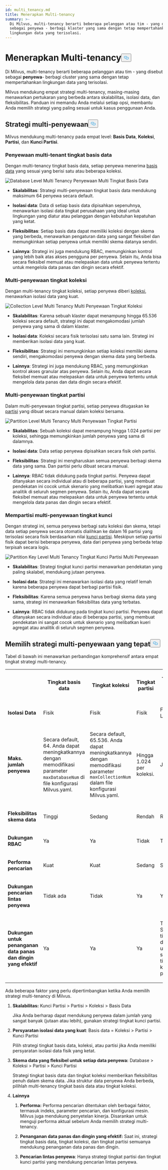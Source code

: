 ```yaml
---
id: multi_tenancy.md
title: Menerapkan Multi-tenancy
summary: >-
  Di Milvus, multi-tenancy berarti beberapa pelanggan atau tim - yang disebut
  sebagai penyewa - berbagi klaster yang sama dengan tetap mempertahankan
  lingkungan data yang terisolasi.
---
```


<h1 id="Implement-Multi-tenancy" class="common-anchor-header">Menerapkan Multi-tenancy<button data-href="#Implement-Multi-tenancy" class="anchor-icon" translate="no">
      <svg translate="no"
        aria-hidden="true"
        focusable="false"
        height="20"
        version="1.1"
        viewBox="0 0 16 16"
        width="16"
      >
        <path
          fill="#0092E4"
          fill-rule="evenodd"
          d="M4 9h1v1H4c-1.5 0-3-1.69-3-3.5S2.55 3 4 3h4c1.45 0 3 1.69 3 3.5 0 1.41-.91 2.72-2 3.25V8.59c.58-.45 1-1.27 1-2.09C10 5.22 8.98 4 8 4H4c-.98 0-2 1.22-2 2.5S3 9 4 9zm9-3h-1v1h1c1 0 2 1.22 2 2.5S13.98 12 13 12H9c-.98 0-2-1.22-2-2.5 0-.83.42-1.64 1-2.09V6.25c-1.09.53-2 1.84-2 3.25C6 11.31 7.55 13 9 13h4c1.45 0 3-1.69 3-3.5S14.5 6 13 6z"
        ></path>
      </svg>
    </button></h1><p>Di Milvus, multi-tenancy berarti beberapa pelanggan atau tim - yang disebut sebagai <strong>penyewa</strong>- berbagi cluster yang sama dengan tetap mempertahankan lingkungan data yang terisolasi.</p>
<p>Milvus mendukung empat strategi multi-tenancy, masing-masing menawarkan pertukaran yang berbeda antara skalabilitas, isolasi data, dan fleksibilitas. Panduan ini memandu Anda melalui setiap opsi, membantu Anda memilih strategi yang paling sesuai untuk kasus penggunaan Anda.</p>
<h2 id="Multi-tenancy-strategies" class="common-anchor-header">Strategi multi-penyewaan<button data-href="#Multi-tenancy-strategies" class="anchor-icon" translate="no">
      <svg translate="no"
        aria-hidden="true"
        focusable="false"
        height="20"
        version="1.1"
        viewBox="0 0 16 16"
        width="16"
      >
        <path
          fill="#0092E4"
          fill-rule="evenodd"
          d="M4 9h1v1H4c-1.5 0-3-1.69-3-3.5S2.55 3 4 3h4c1.45 0 3 1.69 3 3.5 0 1.41-.91 2.72-2 3.25V8.59c.58-.45 1-1.27 1-2.09C10 5.22 8.98 4 8 4H4c-.98 0-2 1.22-2 2.5S3 9 4 9zm9-3h-1v1h1c1 0 2 1.22 2 2.5S13.98 12 13 12H9c-.98 0-2-1.22-2-2.5 0-.83.42-1.64 1-2.09V6.25c-1.09.53-2 1.84-2 3.25C6 11.31 7.55 13 9 13h4c1.45 0 3-1.69 3-3.5S14.5 6 13 6z"
        ></path>
      </svg>
    </button></h2><p>Milvus mendukung multi-tenancy pada empat level: <strong>Basis Data</strong>, <strong>Koleksi</strong>, <strong>Partisi</strong>, dan <strong>Kunci Partisi</strong>.</p>
<h3 id="Database-level-multi-tenancy" class="common-anchor-header">Penyewaan multi-tenant tingkat basis data</h3><p>Dengan multi-tenancy tingkat basis data, setiap penyewa menerima <a href="/docs/id/v2.5.x/manage_databases.md">basis data</a> yang sesuai yang berisi satu atau beberapa koleksi.</p>
<p>
  
   <span class="img-wrapper"> <img translate="no" src="/docs/v2.5.x/assets/database-level-multi-tenancy.png" alt="Database Level Multi Tenancy" class="doc-image" id="database-level-multi-tenancy" />
   </span> <span class="img-wrapper"> <span>Penyewaan Multi Tingkat Basis Data</span> </span></p>
<ul>
<li><p><strong>Skalabilitas</strong>: Strategi multi-penyewaan tingkat basis data mendukung maksimum 64 penyewa secara default.</p></li>
<li><p><strong>Isolasi data</strong>: Data di setiap basis data dipisahkan sepenuhnya, menawarkan isolasi data tingkat perusahaan yang ideal untuk lingkungan yang diatur atau pelanggan dengan kebutuhan kepatuhan yang ketat.</p></li>
<li><p><strong>Fleksibilitas</strong>: Setiap basis data dapat memiliki koleksi dengan skema yang berbeda, menawarkan pengaturan data yang sangat fleksibel dan memungkinkan setiap penyewa untuk memiliki skema datanya sendiri.</p></li>
<li><p><strong>Lainnya</strong>: Strategi ini juga mendukung RBAC, memungkinkan kontrol yang lebih baik atas akses pengguna per penyewa. Selain itu, Anda bisa secara fleksibel memuat atau melepaskan data untuk penyewa tertentu untuk mengelola data panas dan dingin secara efektif.</p></li>
</ul>
<h3 id="Collection-level-multi-tenancy" class="common-anchor-header">Multi-penyewaan tingkat koleksi</h3><p>Dengan multi-tenancy tingkat koleksi, setiap penyewa diberi <a href="/docs/id/v2.5.x/manage-collections.md">koleksi</a>, menawarkan isolasi data yang kuat.</p>
<p>
  
   <span class="img-wrapper"> <img translate="no" src="/docs/v2.5.x/assets/collection-level-multi-tenancy.png" alt="Collection Level Multi Tenancy" class="doc-image" id="collection-level-multi-tenancy" />
   </span> <span class="img-wrapper"> <span>Multi Penyewaan Tingkat Koleksi</span> </span></p>
<ul>
<li><p><strong>Skalabilitas</strong>: Karena sebuah klaster dapat menampung hingga 65.536 koleksi secara default, strategi ini dapat mengakomodasi jumlah penyewa yang sama di dalam klaster.</p></li>
<li><p><strong>Isolasi data</strong>: Koleksi secara fisik terisolasi satu sama lain. Strategi ini memberikan isolasi data yang kuat.</p></li>
<li><p><strong>Fleksibilitas</strong>: Strategi ini memungkinkan setiap koleksi memiliki skema sendiri, mengakomodasi penyewa dengan skema data yang berbeda.</p></li>
<li><p><strong>Lainnya</strong>: Strategi ini juga mendukung RBAC, yang memungkinkan kontrol akses granular atas penyewa. Selain itu, Anda dapat secara fleksibel memuat atau melepaskan data untuk penyewa tertentu untuk mengelola data panas dan data dingin secara efektif.</p></li>
</ul>
<h3 id="Partition-level-multi-tenancy" class="common-anchor-header">Multi-penyewaan tingkat partisi</h3><p>Dalam multi-penyewaan tingkat partisi, setiap penyewa ditugaskan ke <a href="/docs/id/v2.5.x/manage-partitions.md">partisi</a> yang dibuat secara manual dalam koleksi bersama.</p>
<p>
  
   <span class="img-wrapper"> <img translate="no" src="/docs/v2.5.x/assets/partition-level-multi-tenancy.png" alt="Partition Level Multi Tenancy" class="doc-image" id="partition-level-multi-tenancy" />
   </span> <span class="img-wrapper"> <span>Multi Penyewaan Tingkat Partisi</span> </span></p>
<ul>
<li><p><strong>Skalabilitas</strong>: Sebuah koleksi dapat menampung hingga 1.024 partisi per koleksi, sehingga memungkinkan jumlah penyewa yang sama di dalamnya.</p></li>
<li><p><strong>Isolasi data</strong>: Data setiap penyewa dipisahkan secara fisik oleh partisi.</p></li>
<li><p><strong>Fleksibilitas</strong>: Strategi ini mengharuskan semua penyewa berbagi skema data yang sama. Dan partisi perlu dibuat secara manual.</p></li>
<li><p><strong>Lainnya</strong>: RBAC tidak didukung pada tingkat partisi. Penyewa dapat ditanyakan secara individual atau di beberapa partisi, yang membuat pendekatan ini cocok untuk skenario yang melibatkan kueri agregat atau analitik di seluruh segmen penyewa. Selain itu, Anda dapat secara fleksibel memuat atau melepaskan data untuk penyewa tertentu untuk mengelola data panas dan dingin secara efektif.</p></li>
</ul>
<h3 id="Partition-key-level-multi-tenancy" class="common-anchor-header">Mempartisi multi-penyewaan tingkat kunci</h3><p>Dengan strategi ini, semua penyewa berbagi satu koleksi dan skema, tetapi data setiap penyewa secara otomatis dialihkan ke dalam 16 partisi yang terisolasi secara fisik berdasarkan nilai <a href="/docs/id/v2.5.x/use-partition-key.md">kunci partisi</a>. Meskipun setiap partisi fisik dapat berisi beberapa penyewa, data dari penyewa yang berbeda tetap terpisah secara logis.</p>
<p>
  
   <span class="img-wrapper"> <img translate="no" src="/docs/v2.5.x/assets/partition-key-level-multi-tenancy.png" alt="Partition Key Level Multi Tenancy" class="doc-image" id="partition-key-level-multi-tenancy" />
   </span> <span class="img-wrapper"> <span>Tingkat Kunci Partisi Multi Penyewaan</span> </span></p>
<ul>
<li><p><strong>Skalabilitas</strong>: Strategi tingkat kunci partisi menawarkan pendekatan yang paling skalabel, mendukung jutaan penyewa.</p></li>
<li><p><strong>Isolasi data</strong>: Strategi ini menawarkan isolasi data yang relatif lemah karena beberapa penyewa dapat berbagi partisi fisik.</p></li>
<li><p><strong>Fleksibilitas</strong>: Karena semua penyewa harus berbagi skema data yang sama, strategi ini menawarkan fleksibilitas data yang terbatas.</p></li>
<li><p><strong>Lainnya</strong>: RBAC tidak didukung pada tingkat kunci partisi. Penyewa dapat ditanyakan secara individual atau di beberapa partisi, yang membuat pendekatan ini sangat cocok untuk skenario yang melibatkan kueri agregat atau analitik di seluruh segmen penyewa.</p></li>
</ul>
<h2 id="Choosing-the-right-multi-tenancy-strategy" class="common-anchor-header">Memilih strategi multi-penyewaan yang tepat<button data-href="#Choosing-the-right-multi-tenancy-strategy" class="anchor-icon" translate="no">
      <svg translate="no"
        aria-hidden="true"
        focusable="false"
        height="20"
        version="1.1"
        viewBox="0 0 16 16"
        width="16"
      >
        <path
          fill="#0092E4"
          fill-rule="evenodd"
          d="M4 9h1v1H4c-1.5 0-3-1.69-3-3.5S2.55 3 4 3h4c1.45 0 3 1.69 3 3.5 0 1.41-.91 2.72-2 3.25V8.59c.58-.45 1-1.27 1-2.09C10 5.22 8.98 4 8 4H4c-.98 0-2 1.22-2 2.5S3 9 4 9zm9-3h-1v1h1c1 0 2 1.22 2 2.5S13.98 12 13 12H9c-.98 0-2-1.22-2-2.5 0-.83.42-1.64 1-2.09V6.25c-1.09.53-2 1.84-2 3.25C6 11.31 7.55 13 9 13h4c1.45 0 3-1.69 3-3.5S14.5 6 13 6z"
        ></path>
      </svg>
    </button></h2><p>Tabel di bawah ini menawarkan perbandingan komprehensif antara empat tingkat strategi multi-tenancy.</p>
<table>
   <tr>
     <th></th>
     <th><p><strong>Tingkat basis data</strong></p></th>
     <th><p><strong>Tingkat koleksi</strong></p></th>
     <th><p><strong>Tingkat partisi</strong></p></th>
     <th><p><strong>Tingkat kunci partisi</strong></p></th>
   </tr>
   <tr>
     <td><p><strong>Isolasi Data</strong></p></td>
     <td><p>Fisik</p></td>
     <td><p>Fisik</p></td>
     <td><p>Fisik</p></td>
     <td><p>Fisik + Logis</p></td>
   </tr>
   <tr>
     <td><p><strong>Maks. jumlah penyewa</strong></p></td>
     <td><p>Secara default, 64. Anda dapat meningkatkannya dengan memodifikasi parameter <code translate="no">maxDatabaseNum</code> di file konfigurasi Milvus.yaml. </p></td>
     <td><p>Secara default, 65.536. Anda dapat meningkatkannya dengan memodifikasi parameter <code translate="no">maxCollectionNum</code> dalam file konfigurasi Milvus.yaml.</p></td>
     <td><p>Hingga 1.024 per koleksi. </p></td>
     <td><p>Jutaan</p></td>
   </tr>
   <tr>
     <td><p><strong>Fleksibilitas skema data</strong></p></td>
     <td><p>Tinggi</p></td>
     <td><p>Sedang</p></td>
     <td><p>Rendah</p></td>
     <td><p>Rendah</p></td>
   </tr>
   <tr>
     <td><p><strong>Dukungan RBAC</strong></p></td>
     <td><p>Ya</p></td>
     <td><p>Ya</p></td>
     <td><p>Tidak</p></td>
     <td><p>Tidak</p></td>
   </tr>
   <tr>
     <td><p><strong>Performa pencarian</strong></p></td>
     <td><p>Kuat</p></td>
     <td><p>Kuat</p></td>
     <td><p>Sedang</p></td>
     <td><p>Sedang</p></td>
   </tr>
   <tr>
     <td><p><strong>Dukungan pencarian lintas penyewa</strong></p></td>
     <td><p>Tidak ada</p></td>
     <td><p>Tidak</p></td>
     <td><p>Ya</p></td>
     <td><p>Ya</p></td>
   </tr>
   <tr>
     <td><p><strong>Dukungan untuk penanganan data panas dan dingin yang efektif</strong></p></td>
     <td><p>Ya</p></td>
     <td><p>Ya</p></td>
     <td><p>Ya</p></td>
     <td><p>Tidak Saat ini, tidak didukung untuk strategi tingkat kunci partisi.</p></td>
   </tr>
</table>
<p>Ada beberapa faktor yang perlu dipertimbangkan ketika Anda memilih strategi multi-tenancy di Milvus.</p>
<ol>
<li><p><strong>Skalabilitas:</strong> Kunci Partisi &gt; Partisi &gt; Koleksi &gt; Basis Data</p>
<p>Jika Anda berharap dapat mendukung penyewa dalam jumlah yang sangat banyak (jutaan atau lebih), gunakan strategi tingkat kunci partisi.</p></li>
<li><p><strong>Persyaratan isolasi data yang kuat</strong>: Basis data = Koleksi &gt; Partisi &gt; Kunci Partisi</p>
<p>Pilih strategi tingkat basis data, koleksi, atau partisi jika Anda memiliki persyaratan isolasi data fisik yang ketat.</p></li>
<li><p><strong>Skema data yang fleksibel untuk setiap data penyewa:</strong> Database &gt; Koleksi &gt; Partisi &gt; Kunci Partisi</p>
<p>Strategi tingkat basis data dan tingkat koleksi memberikan fleksibilitas penuh dalam skema data. Jika struktur data penyewa Anda berbeda, pilihlah multi-tenancy tingkat basis data atau tingkat koleksi.</p></li>
<li><p><strong>Lainnya</strong></p>
<ol>
<li><p><strong>Performa:</strong> Performa pencarian ditentukan oleh berbagai faktor, termasuk indeks, parameter pencarian, dan konfigurasi mesin. Milvus juga mendukung penyetelan kinerja. Disarankan untuk menguji performa aktual sebelum Anda memilih strategi multi-tenancy.</p></li>
<li><p><strong>Penanganan data panas dan dingin yang efektif:</strong> Saat ini, strategi tingkat basis data, tingkat koleksi, dan tingkat partisi semuanya mendukung penanganan data panas dan dingin.</p></li>
<li><p><strong>Pencarian lintas penyewa</strong>: Hanya strategi tingkat partisi dan tingkat kunci partisi yang mendukung pencarian lintas penyewa.</p></li>
</ol></li>
</ol>
